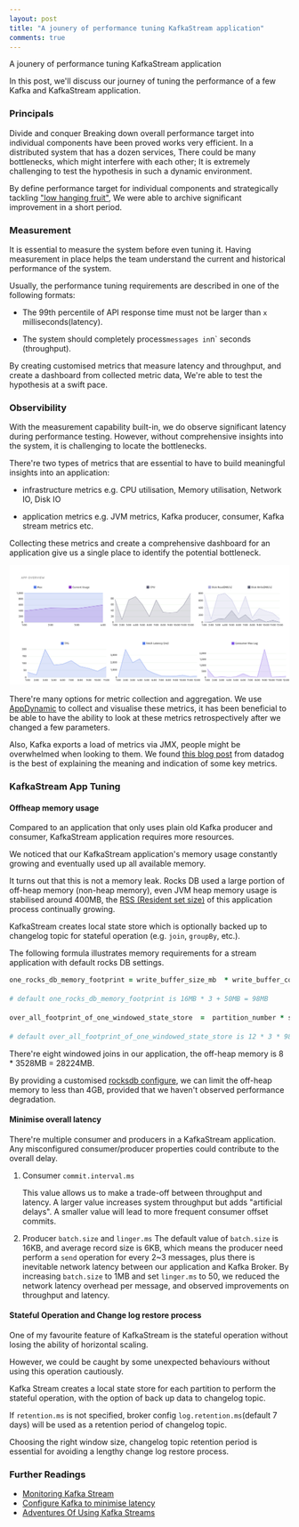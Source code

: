 ```yaml
---
layout: post
title: "A jounery of performance tuning KafkaStream application"
comments: true
---
```

A jounery of performance tuning KafkaStream application

In this post, we'll discuss our journey of tuning the performance of a few Kafka and KafkaStream application.

### Principals
Divide and conquer
Breaking down overall performance target into individual components have been proved 
works very efficient. In a distributed system that has a dozen services,
There could be many bottlenecks, which might interfere with each other; It is extremely challenging to test the hypothesis in such a dynamic environment.

By define performance target for individual components and strategically tackling ["low hanging fruit"](https://en.wiktionary.org/wiki/low-hanging_fruit#English), We were able to archive significant improvement in a short period.

### Measurement
It is essential to measure the system before even tuning it.
Having measurement in place helps the team understand the current and historical performance of the system.

Usually, the performance tuning requirements are described in one of the following formats:

- The 99th percentile of API response time must not be larger than `x` milliseconds(latency).

- The system should completely process` messages in `n` seconds (throughput).

By creating customised metrics that measure latency and throughput, and create a dashboard from collected metric data, We're able to test the hypothesis at a swift pace.

### Observibility

With the measurement capability built-in, we do observe significant latency during performance testing. However, without comprehensive insights into the system, it is challenging to locate the bottlenecks.

There're two types of metrics that are essential to have to build meaningful insights into an application:

- infrastructure metrics
  e.g.  CPU utilisation, Memory utilisation, Network IO, Disk IO

- application metrics
  e.g.  JVM metrics, Kafka producer, consumer, Kafka stream metrics etc.

Collecting these metrics and create a comprehensive dashboard for an application give us a single place to identify the potential bottleneck.

![App Dashboard](/images/app-dashboard.png)

There're many options for metric collection and aggregation. 
We use [AppDynamic](https://www.appdynamics.com/) to collect and visualise these metrics, it has been beneficial to be able to have the ability to look at these metrics retrospectively after we changed a few parameters.

Also, Kafka exports a load of metrics via JMX, people might be overwhelmed when looking to them. We found [this blog post](https://datadoghq.com/blog/monitoring-kafka-performance-metrics) from datadog is the best of explaining the meaning and indication of some key metrics.

### KafkaStream App Tuning

#### Offheap memory usage
Compared to an application that only uses plain old Kafka producer and consumer,
KafkaStream application requires more resources.

We noticed that our KafkaStream application's memory usage constantly growing and eventually used up all available memory.


It turns out that this is not a memory leak. Rocks DB used a large portion of off-heap memory (non-heap memory), even JVM heap memory usage is stabilised around 400MB, the [RSS (Resident set size)](https://en.wikipedia.org/wiki/Resident_set_size) of this application process continually growing.

KafkaStream creates local state store which is optionally backed up to changelog topic for stateful operation (e.g. `join`, `groupBy`, etc.). 


The following formula illustrates memory requirements for a stream application with default rocks DB settings.

```ruby
one_rocks_db_memory_footprint = write_buffer_size_mb  * write_buffer_count + block_cache_size_mb
 
# default one_rocks_db_memory_footprint is 16MB * 3 + 50MB = 98MB

over_all_footprint_of_one_windowed_state_store  =  partition_number * segment_count * one_rocks_db_memory_footprint 

# default over_all_footprint_of_one_windowed_state_store is 12 * 3 * 98MB = 3528MB
```

There're eight windowed joins in our application, the off-heap memory is 8 * 3528MB = 28224MB.

By providing a customised [rocksdb configure](https://docs.confluent.io/current/streams/developer-guide/config-streams.html#streams-developer-guide-rocksdb-config), we can limit the off-heap memory to less than 4GB, provided that we haven't observed performance degradation.

#### Minimise overall latency
There're multiple consumer and producers in a KafkaStream application. 
Any misconfigured consumer/producer properties could contribute to the overall delay.

1. Consumer `commit.interval.ms` 

   This value allows us to make a trade-off between throughput and latency.
   A larger value increases system throughput but adds "artificial delays".
   A smaller value will lead to more frequent consumer offset commits.
   
2. Producer `batch.size` and `linger.ms`
   The default value of `batch.size` is 16KB, and average record size is 6KB,
   which means the producer need perform a `send` operation for every 2~3 messages, plus there is inevitable network latency between our application and Kafka Broker.
   By increasing `batch.size` to 1MB and set `linger.ms` to 50, we reduced the network latency overhead per message, and observed improvements on throughput and latency.

#### Stateful Operation and Change log restore process
One of my favourite feature of KafkaStream is the stateful operation without losing the ability of horizontal scaling.

However, we could be caught by some unexpected behaviours without using this operation cautiously.

Kafka Stream creates a local state store for each partition to perform the stateful operation, with the option of back up data to changelog topic.

If `retention.ms` is not specified,  broker config `log.retention.ms`(default 7 days) will be used as a retention period of changelog topic. 

Choosing the right window size, changelog topic retention period is essential for avoiding a lengthy change log restore process.


### Further Readings

- [Monitoring Kafka Stream](https://docs.confluent.io/current/streams/monitoring.html)
- [Configure Kafka to minimise latency](https://www.confluent.io/blog/configure-kafka-to-minimize-latency/)
- [Adventures Of Using Kafka Streams](https://engineering.linecorp.com/ja/blog/adventures-of-using-kafka-streams/)
